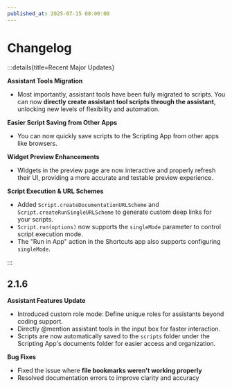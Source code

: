 ```yaml
---
published_at: 2025-07-15 08:00:00
---
```


# Changelog

:::details{title=Recent Major Updates}

**Assistant Tools Migration**

-   Most importantly, assistant tools have been fully migrated to scripts. You can now **directly create assistant tool scripts through the assistant**, unlocking new levels of flexibility and automation.

**Easier Script Saving from Other Apps**

-   You can now quickly save scripts to the Scripting App from other apps like browsers.

**Widget Preview Enhancements**

-   Widgets in the preview page are now interactive and properly refresh their UI, providing a more accurate and testable preview experience.

**Script Execution & URL Schemes**

-   Added `Script.createDocumentationURLScheme` and `Script.createRunSingleURLScheme` to generate custom deep links for your scripts.
-   `Script.run(options)` now supports the `singleMode` parameter to control script execution mode.
-   The "Run in App" action in the Shortcuts app also supports configuring `singleMode`.

:::

## 2.1.6

**Assistant Features Update**

-   Introduced custom role mode: Define unique roles for assistants beyond coding support.
-   Directly @mention assistant tools in the input box for faster interaction.
-   Scripts are now automatically saved to the `scripts` folder under the Scripting App's documents folder for easier access and organization.

**Bug Fixes**

-   Fixed the issue where **file bookmarks weren't working properly**
-   Resolved documentation errors to improve clarity and accuracy
